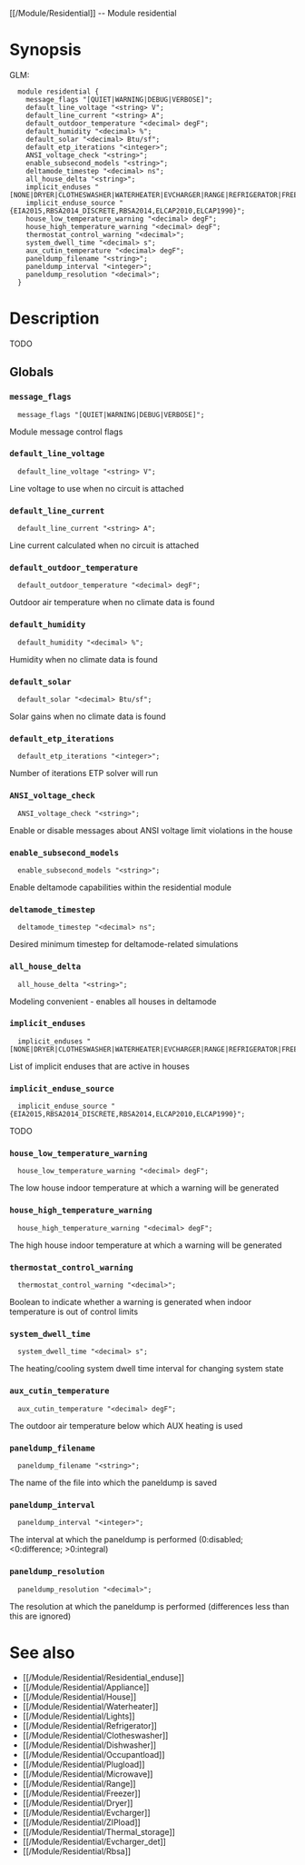 [[/Module/Residential]] -- Module residential

# Synopsis
GLM:
~~~
  module residential {
    message_flags "[QUIET|WARNING|DEBUG|VERBOSE]";
    default_line_voltage "<string> V";
    default_line_current "<string> A";
    default_outdoor_temperature "<decimal> degF";
    default_humidity "<decimal> %";
    default_solar "<decimal> Btu/sf";
    default_etp_iterations "<integer>";
    ANSI_voltage_check "<string>";
    enable_subsecond_models "<string>";
    deltamode_timestep "<decimal> ns";
    all_house_delta "<string>";
    implicit_enduses "[NONE|DRYER|CLOTHESWASHER|WATERHEATER|EVCHARGER|RANGE|REFRIGERATOR|FREEZER|MICROWAVE|DISHWASHER|OCCUPANCY|PLUGS|LIGHTS]";
    implicit_enduse_source "{EIA2015,RBSA2014_DISCRETE,RBSA2014,ELCAP2010,ELCAP1990}";
    house_low_temperature_warning "<decimal> degF";
    house_high_temperature_warning "<decimal> degF";
    thermostat_control_warning "<decimal>";
    system_dwell_time "<decimal> s";
    aux_cutin_temperature "<decimal> degF";
    paneldump_filename "<string>";
    paneldump_interval "<integer>";
    paneldump_resolution "<decimal>";
  }
~~~

# Description

TODO

## Globals

### `message_flags`
~~~
  message_flags "[QUIET|WARNING|DEBUG|VERBOSE]";
~~~

Module message control flags

### `default_line_voltage`
~~~
  default_line_voltage "<string> V";
~~~

Line voltage to use when no circuit is attached

### `default_line_current`
~~~
  default_line_current "<string> A";
~~~

Line current calculated when no circuit is attached

### `default_outdoor_temperature`
~~~
  default_outdoor_temperature "<decimal> degF";
~~~

Outdoor air temperature when no climate data is found

### `default_humidity`
~~~
  default_humidity "<decimal> %";
~~~

Humidity when no climate data is found

### `default_solar`
~~~
  default_solar "<decimal> Btu/sf";
~~~

Solar gains when no climate data is found

### `default_etp_iterations`
~~~
  default_etp_iterations "<integer>";
~~~

Number of iterations ETP solver will run

### `ANSI_voltage_check`
~~~
  ANSI_voltage_check "<string>";
~~~

Enable or disable messages about ANSI voltage limit violations in the house

### `enable_subsecond_models`
~~~
  enable_subsecond_models "<string>";
~~~

Enable deltamode capabilities within the residential module

### `deltamode_timestep`
~~~
  deltamode_timestep "<decimal> ns";
~~~

Desired minimum timestep for deltamode-related simulations

### `all_house_delta`
~~~
  all_house_delta "<string>";
~~~

Modeling convenient - enables all houses in deltamode

### `implicit_enduses`
~~~
  implicit_enduses "[NONE|DRYER|CLOTHESWASHER|WATERHEATER|EVCHARGER|RANGE|REFRIGERATOR|FREEZER|MICROWAVE|DISHWASHER|OCCUPANCY|PLUGS|LIGHTS]";
~~~

List of implicit enduses that are active in houses

### `implicit_enduse_source`
~~~
  implicit_enduse_source "{EIA2015,RBSA2014_DISCRETE,RBSA2014,ELCAP2010,ELCAP1990}";
~~~

TODO

### `house_low_temperature_warning`
~~~
  house_low_temperature_warning "<decimal> degF";
~~~

The low house indoor temperature at which a warning will be generated

### `house_high_temperature_warning`
~~~
  house_high_temperature_warning "<decimal> degF";
~~~

The high house indoor temperature at which a warning will be generated

### `thermostat_control_warning`
~~~
  thermostat_control_warning "<decimal>";
~~~

Boolean to indicate whether a warning is generated when indoor temperature is out of control limits

### `system_dwell_time`
~~~
  system_dwell_time "<decimal> s";
~~~

The heating/cooling system dwell time interval for changing system state

### `aux_cutin_temperature`
~~~
  aux_cutin_temperature "<decimal> degF";
~~~

The outdoor air temperature below which AUX heating is used

### `paneldump_filename`
~~~
  paneldump_filename "<string>";
~~~

The name of the file into which the paneldump is saved

### `paneldump_interval`
~~~
  paneldump_interval "<integer>";
~~~

The interval at which the paneldump is performed (0:disabled; <0:difference; >0:integral)

### `paneldump_resolution`
~~~
  paneldump_resolution "<decimal>";
~~~

The resolution at which the paneldump is performed (differences less than this are ignored)

# See also
* [[/Module/Residential/Residential_enduse]]
* [[/Module/Residential/Appliance]]
* [[/Module/Residential/House]]
* [[/Module/Residential/Waterheater]]
* [[/Module/Residential/Lights]]
* [[/Module/Residential/Refrigerator]]
* [[/Module/Residential/Clotheswasher]]
* [[/Module/Residential/Dishwasher]]
* [[/Module/Residential/Occupantload]]
* [[/Module/Residential/Plugload]]
* [[/Module/Residential/Microwave]]
* [[/Module/Residential/Range]]
* [[/Module/Residential/Freezer]]
* [[/Module/Residential/Dryer]]
* [[/Module/Residential/Evcharger]]
* [[/Module/Residential/ZIPload]]
* [[/Module/Residential/Thermal_storage]]
* [[/Module/Residential/Evcharger_det]]
* [[/Module/Residential/Rbsa]]

